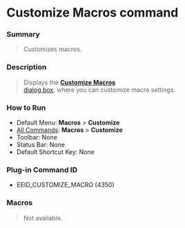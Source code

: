 # Customize Macros command

### Summary

> Customizes macros.

### Description

> Displays the [**Customize Macros** \
> dialog box](../../dlg/macro_customize/index), where you can customize macro settings.

### How to Run

- Default Menu: **Macros** \> **Customize**
- [All Commands](../tools/all_commands): **Macros**
\> **Customize**
- Toolbar: None
- Status Bar: None
- Default Shortcut Key: None

### Plug-in Command ID

- EEID\_CUSTOMIZE\_MACRO (4350)

### Macros

> Not available.
